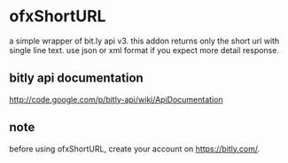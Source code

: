 # ofxShortURL
a simple wrapper of bit.ly api v3.
this addon returns only the short url with single line text. use json or xml format if you expect more detail response.

## bitly api documentation
http://code.google.com/p/bitly-api/wiki/ApiDocumentation

## note
before using ofxShortURL, create your account on https://bitly.com/.




